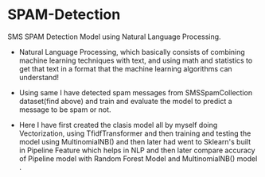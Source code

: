 # SPAM-Detection
SMS SPAM Detection Model using Natural Language Processing.

* Natural Language Processing, which basically consists of combining machine learning techniques with text, and using math and statistics to get that text in a format that the machine learning algorithms can understand!

* Using same I have detected spam messages from SMSSpamCollection dataset(find above) and train and evaluate the model to predict a message to be spam or not.

* Here I have first created the clasis model all by myself doing Vectorization, using TfidfTransformer and then training and testing the model using MultinomialNB() and then later had went to Sklearn's built in Pipeline Feature which helps in NLP and then later compare accuracy of Pipeline model with Random Forest Model and MultinomialNB()
model .

